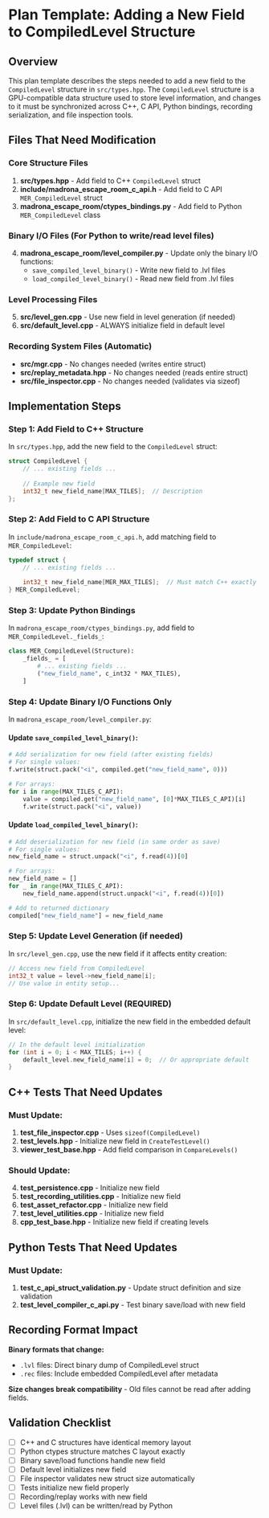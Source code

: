 # Plan Template: Adding a New Field to CompiledLevel Structure

## Overview
This plan template describes the steps needed to add a new field to the `CompiledLevel` structure in `src/types.hpp`. The `CompiledLevel` structure is a GPU-compatible data structure used to store level information, and changes to it must be synchronized across C++, C API, Python bindings, recording serialization, and file inspection tools.

## Files That Need Modification

### Core Structure Files
1. **src/types.hpp** - Add field to C++ `CompiledLevel` struct
2. **include/madrona_escape_room_c_api.h** - Add field to C API `MER_CompiledLevel` struct  
3. **madrona_escape_room/ctypes_bindings.py** - Add field to Python `MER_CompiledLevel` class

### Binary I/O Files (For Python to write/read level files)
4. **madrona_escape_room/level_compiler.py** - Update only the binary I/O functions:
   - `save_compiled_level_binary()` - Write new field to .lvl files
   - `load_compiled_level_binary()` - Read new field from .lvl files

### Level Processing Files  
5. **src/level_gen.cpp** - Use new field in level generation (if needed)
6. **src/default_level.cpp** - ALWAYS initialize field in default level

### Recording System Files (Automatic)
- **src/mgr.cpp** - No changes needed (writes entire struct)
- **src/replay_metadata.hpp** - No changes needed (reads entire struct)
- **src/file_inspector.cpp** - No changes needed (validates via sizeof)

## Implementation Steps

### Step 1: Add Field to C++ Structure
In `src/types.hpp`, add the new field to the `CompiledLevel` struct:
```cpp
struct CompiledLevel {
    // ... existing fields ...
    
    // Example new field
    int32_t new_field_name[MAX_TILES];  // Description
};
```

### Step 2: Add Field to C API Structure  
In `include/madrona_escape_room_c_api.h`, add matching field to `MER_CompiledLevel`:
```c
typedef struct {
    // ... existing fields ...
    
    int32_t new_field_name[MER_MAX_TILES];  // Must match C++ exactly
} MER_CompiledLevel;
```

### Step 3: Update Python Bindings
In `madrona_escape_room/ctypes_bindings.py`, add field to `MER_CompiledLevel._fields_`:
```python
class MER_CompiledLevel(Structure):
    _fields_ = [
        # ... existing fields ...
        ("new_field_name", c_int32 * MAX_TILES),
    ]
```

### Step 4: Update Binary I/O Functions Only
In `madrona_escape_room/level_compiler.py`:

#### Update `save_compiled_level_binary()`:
```python
# Add serialization for new field (after existing fields)
# For single values:
f.write(struct.pack("<i", compiled.get("new_field_name", 0)))

# For arrays:
for i in range(MAX_TILES_C_API):
    value = compiled.get("new_field_name", [0]*MAX_TILES_C_API)[i]
    f.write(struct.pack("<i", value))
```

#### Update `load_compiled_level_binary()`:
```python
# Add deserialization for new field (in same order as save)
# For single values:
new_field_name = struct.unpack("<i", f.read(4))[0]

# For arrays:
new_field_name = []
for _ in range(MAX_TILES_C_API):
    new_field_name.append(struct.unpack("<i", f.read(4))[0])

# Add to returned dictionary
compiled["new_field_name"] = new_field_name
```

### Step 5: Update Level Generation (if needed)
In `src/level_gen.cpp`, use the new field if it affects entity creation:
```cpp
// Access new field from CompiledLevel
int32_t value = level->new_field_name[i];
// Use value in entity setup...
```

### Step 6: Update Default Level (REQUIRED)
In `src/default_level.cpp`, initialize the new field in the embedded default level:
```cpp
// In the default level initialization
for (int i = 0; i < MAX_TILES; i++) {
    default_level.new_field_name[i] = 0;  // Or appropriate default
}
```

## C++ Tests That Need Updates

### Must Update:
1. **test_file_inspector.cpp** - Uses `sizeof(CompiledLevel)`
2. **test_levels.hpp** - Initialize new field in `CreateTestLevel()`
3. **viewer_test_base.hpp** - Add field comparison in `CompareLevels()`

### Should Update:
4. **test_persistence.cpp** - Initialize new field
5. **test_recording_utilities.cpp** - Initialize new field
6. **test_asset_refactor.cpp** - Initialize new field
7. **test_level_utilities.cpp** - Initialize new field
8. **cpp_test_base.hpp** - Initialize new field if creating levels

## Python Tests That Need Updates

### Must Update:
1. **test_c_api_struct_validation.py** - Update struct definition and size validation
2. **test_level_compiler_c_api.py** - Test binary save/load with new field

## Recording Format Impact

**Binary formats that change:**
- `.lvl` files: Direct binary dump of CompiledLevel struct
- `.rec` files: Include embedded CompiledLevel after metadata

**Size changes break compatibility** - Old files cannot be read after adding fields.

## Validation Checklist
- [ ] C++ and C structures have identical memory layout
- [ ] Python ctypes structure matches C layout exactly  
- [ ] Binary save/load functions handle new field
- [ ] Default level initializes new field
- [ ] File inspector validates new struct size automatically
- [ ] Tests initialize new field properly
- [ ] Recording/replay works with new field
- [ ] Level files (.lvl) can be written/read by Python